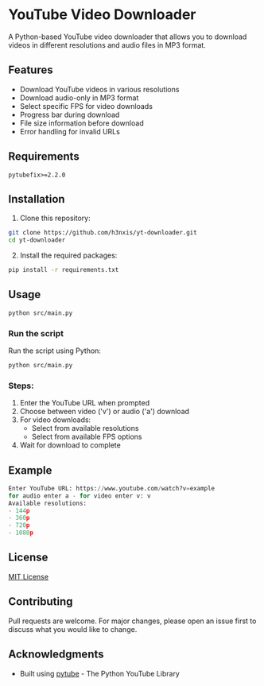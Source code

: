 # YouTube Video Downloader

A Python-based YouTube video downloader that allows you to download videos in different resolutions and audio files in MP3 format.

## Features

- Download YouTube videos in various resolutions
- Download audio-only in MP3 format
- Select specific FPS for video downloads
- Progress bar during download
- File size information before download
- Error handling for invalid URLs

## Requirements

```text
pytubefix>=2.2.0
```

## Installation

1. Clone this repository:
```sh
git clone https://github.com/h3nxis/yt-downloader.git
cd yt-downloader
```

2. Install the required packages:
```sh
pip install -r requirements.txt
```

## Usage
```sh
python src/main.py
```
### Run the script
Run the script using Python:

```sh
python src/main.py
```

### Steps:
1. Enter the YouTube URL when prompted
2. Choose between video ('v') or audio ('a') download
3. For video downloads:
   - Select from available resolutions
   - Select from available FPS options
4. Wait for download to complete

## Example

```python
Enter YouTube URL: https://www.youtube.com/watch?v=example
for audio enter a - for video enter v: v
Available resolutions:
- 144p
- 360p
- 720p
- 1080p
```

## License

[MIT License](LICENSE)

## Contributing

Pull requests are welcome. For major changes, please open an issue first to discuss what you would like to change.

## Acknowledgments

- Built using [pytube](https://github.com/pytube/pytube) - The Python YouTube Library